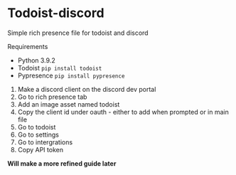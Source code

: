 # Todoist-discord
Simple rich presence file for todoist and discord

Requirements
- Python 3.9.2
- Todoist `pip install todoist`
- Pypresence `pip install pypresence`

1. Make a discord client on the discord dev portal
2. Go to rich presence tab
3. Add an image asset named todoist
4. Copy the client id under oauth - either to add when prompted or in main file
5. Go to todoist
6. Go to settings
7. Go to intergrations
8. Copy API token 


**Will make a more refined guide later**
